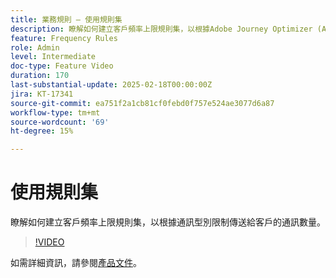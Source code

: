 ```yaml
---
title: 業務規則 — 使用規則集
description: 瞭解如何建立客戶頻率上限規則集，以根據Adobe Journey Optimizer (AJO)中的通訊型別限制傳送給客戶的通訊數量。
feature: Frequency Rules
role: Admin
level: Intermediate
doc-type: Feature Video
duration: 170
last-substantial-update: 2025-02-18T00:00:00Z
jira: KT-17341
source-git-commit: ea751f2a1cb81cf0febd0f757e524ae3077d6a87
workflow-type: tm+mt
source-wordcount: '69'
ht-degree: 15%

---
```



# 使用規則集

瞭解如何建立客戶頻率上限規則集，以根據通訊型別限制傳送給客戶的通訊數量。

>[!VIDEO](https://video.tv.adobe.com/v/3444737/?learn=on&enablevpops&captions=chi_hant)

如需詳細資訊，請參閱[產品文件](https://experienceleague.adobe.com/zh-hant/docs/journey-optimizer/using/configuration/rule-sets)。
